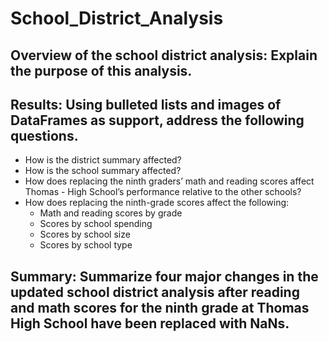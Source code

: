 # School_District_Analysis

## Overview of the school district analysis: Explain the purpose of this analysis.

## Results: Using bulleted lists and images of DataFrames as support, address the following questions.

- How is the district summary affected?
- How is the school summary affected?
- How does replacing the ninth graders’ math and reading scores affect Thomas - High School’s performance relative to the other schools?
- How does replacing the ninth-grade scores affect the following:
  * Math and reading scores by grade
  * Scores by school spending
  * Scores by school size
  * Scores by school type

## Summary: Summarize four major changes in the updated school district analysis after reading and math scores for the ninth grade at Thomas High School have been replaced with NaNs.
